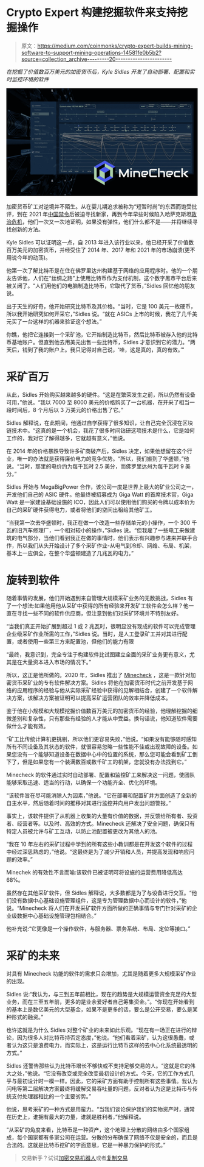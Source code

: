 # Crypto Expert 构建挖掘软件来支持挖掘操作

> 原文：<https://medium.com/coinmonks/crypto-expert-builds-mining-software-to-support-mining-operations-14581fe0b5b2?source=collection_archive---------20----------------------->

*在挖掘了价值数百万美元的加密货币后，Kyle Sidles 开发了自动部署、配置和实时监控环境的软件*

![](img/34b004ffe8c8b17e3b6682710f7e3066.png)

加密货币矿工对逆境并不陌生。从在婴儿期追求被称为“短暂时尚”的东西而饱受批评，到在 2021 年[中国禁令](https://www.coindesk.com/learn/china-crypto-bans-a-complete-history/)后被迫寻找新家，再到今年早些时候陷入哈萨克斯坦[政治危机](https://www.coindesk.com/business/2022/01/06/kazakhstans-hashrate-drops-as-internet-blackout-persists-amid-nationwide-protests/)，他们一次又一次地证明，如果没有弹性，他们什么都不是——并将继续寻找创新的方法。

Kyle Sidles 可以证明这一点，自 2013 年进入该行业以来，他已经开采了价值数百万美元的加密货币，并经受住了 2014 年、2017 年和 2021 年的市场崩溃(更不用说今年的动荡)。

他第一次了解比特币是在住在佛罗里达州构建基于网络的应用程序时。他的一个朋友告诉他，人们在“丝绸之路”上使用比特币作为支付机制，这个数字黑市平台后来被关闭了。“人们用他们的电脑制造比特币，它取代了货币，”Sidles 回忆他的朋友说。

出于天生的好奇，他开始研究比特币及其价格。“当时，它是 100 美元一枚硬币，所以我开始研究如何开采它，”Sidles 说。“就在 ASICs 上市的时候，我花了几千美元买了一台这样的机器来验证这个想法。”

你瞧，他把它连接到一个采矿池，它开始制造比特币，然后比特币被存入他的比特币基地账户。但直到他去用美元出售一些比特币，Sidles 才意识到它的潜力。“两天后，钱到了我的账户上。我只记得对自己说，‘哇，这是真的，真的有效。’"

# **采矿百万**

从此，Sidles 开始购买越来越多的硬件。“这是在繁荣发生之前，所以仍然有设备可用，”他说。“我以 7000 至 8000 美元的价格购买了一台机器，在开采了相当一段时间后，8 个月后以 3 万美元的价格出售了它。”

Sidles 解释说，在此期间，他通过自学获得了很多知识，让自己完全沉浸在区块链技术中。“这真的是一个机会，我花了很多时间钻研这项技术是什么，它是如何工作的，我对它了解得越多，它就越有意义，”他说。

在 2014 年的价格暴跌导致许多矿商破产后，Sidles 决定，如果他想留在这个行业，唯一的办法就是获得廉价电力的竞争优势。“所以，我们搬到了华盛顿，”他说。“当时，那里的电价约为每千瓦时 2.5 美分，而佛罗里达州为每千瓦时 9 美分。”

Sidles 开始与 MegaBigPower 合作，该公司一度是世界上最大的矿业公司之一，开发他们自己的 ASIC 硬件。他最终被招募成为 Giga Watt 的首席技术官，Giga Watt 是一家建设基础设施的 ICO，因此人们可以使用他们购买的令牌以成本价为自己的采矿硬件获得电力，或者将他们的空间出租给其他矿工。

“当我第一次去华盛顿时，我正在做一个改造一些存储单元的小操作，一个 300 千瓦的旧汽车修理厂，一个相对较小的操作，”Sidles 说。“但我雇了一些电工来做建筑的电气部分，当他们看到我正在做的事情时，他们表示有兴趣参与进来并联手合作，所以我们从头开始设计了多个采矿作业-从电气到冷却、网络、布局、机架，基本上一应俱全，在整个华盛顿建造了几兆瓦的电力。”

# **旋转到软件**

随着事情的发展，他们开始遇到来自管理大规模采矿业务的无数挑战，Sidles 有了一个想法:如果他用他从采矿中获得的所有经验来开发矿工软件会怎么样？他一直在寻找一些不同的软件供应商，但注意到他们对采矿环境并不特别友好。

“当我们真正开始扩展到超过 1 或 2 兆瓦时，很明显没有现成的软件可以完成管理企业级采矿作业所需的工作，”Sidles 说。当时，是人工登录矿工并对其进行配置，或者使用一些第三方来配置池，但他们的能力有限

“最终，我意识到，完全专注于构建软件比试图建立全面的采矿业务更有意义，尤其是在大量资本进入市场的情况下。”

所以，这正是他所做的。2020 年，Sidles 推出了 [Minecheck](https://www.minecheck.com/) ，这是一款针对加密货币采矿业的专有软件解决方案。Sidles 将他在加密货币时代之前开发基于网络的应用程序的经验与他从实际采矿经验中获得的见解相结合，创建了一个软件解决方案，该解决方案被证明可以提高采矿运营团队的效率并降低成本。

鉴于他在小规模和大规模挖掘价值数百万美元的加密货币的经验，他理解挖掘的细微差别和复杂性，只有那些有经验的人才能从中受益。换句话说，他知道软件需要做什么才能有效。

“矿工比传统计算机更挑剔，所以他们更容易失败，”他说。“如果没有能够随时感知所有不同设备及其状态的软件，就很容易忽略一些性能不佳或出现故障的设备。如果您没有一个能够知道设备在数据中心中的位置的系统，那么您可能会看到矿工倒下了，但是如果您有一个装满数百或数千矿工的机架，您就没有办法找到它。”

Minecheck 的软件通过实时自动部署、配置和监控矿工来解决这一问题，使团队能够采取迅速、适当的行动，以确保一个功能齐全、优化的环境。

“该软件旨在尽可能消除人为因素，”他说。“它在部署和配置矿井方面创造了全新的自主水平，然后随着时间的推移对其进行监控并向用户发出问题警报。”

事实上，该软件提供了从机器上收集的大量有价值的数据，并反馈给所有者、投资者、经营者等。以及时、高效的方式。Minecheck 还解决了安全问题，确保只有特定人员被允许与矿工互动，以防止池配置被更改为其他人的池。

“我在 10 年左右的采矿过程中学到的所有这些小教训都是在开发这个软件的过程中经过深思熟虑的，”他说。“这最终是为了减少开销和人员，并提高发现和响应问题的效率。”

Minechek 的有效性不言而喻:该软件已被证明可将设施的运营费用降低高达 68%。

虽然存在其他采矿软件，但 Sidles 解释说，大多数都是为了与设备进行交互。“他们没有数据中心基础设施管理组件，这是专为管理数据中心而设计的软件，”他说。“Minecheck 将人们在开发采矿软件方面所做的正确事情与专门针对采矿的企业级数据中心基础设施管理包相结合。”

他补充说:“它更像是一个操作软件，与服务器、票务系统、布局、定位等接口。”

# **采矿的未来**

对具有 Minecheck 功能的软件的需求只会增加，尤其是随着更多大规模采矿作业的出现。

Sidles 说:“我认为，与三到五年前相比，现在的趋势是大规模运营资金充足的大型业务，而在三至五年前，更多的是业余爱好者自己筹集资金。”。“你现在开始看到的基本上是数亿美元的大型基金，如果不是更多的话，要么是公开交易，要么是某种形式的融资。”

也许这就是为什么 Sidles 对整个矿业的未来如此乐观。“现在有一场正在进行的辩论，因为很多人对比特币持否定态度，”他说。“他们看着采矿，认为这很愚蠢，或者认为这只是浪费电力，而实际上，这是运行比特币这样的去中心化系统最透明的方式。”

Sidles 还警告那些认为比特币增长不够快或不支持足够交易的人。“这就是它的伟大之处，”他说。“它没有改变或完全改变最初设计的方式。今天，它的工作方式几乎与最初设计时一模一样。因此，它的采矿方面有助于控制所有这些事情。我认为闪电等第二层解决方案最终将缓解交易吞吐量的问题，反对者认为这是比特币与传统支付处理器相比的一个主要劣势。”

他说，思考采矿的一种方式是用蛮力。“当我们谈论保护我们的实物资产时，通常在历史上，谁拥有最大的力量，谁就是胜利者，”他解释说。

“从采矿的角度来看，比特币是一种资产，这个地理上分散的网络由多个国家组成，每个国家都有多家公司在运营。分散的分布确保了网络不仅是安全的，而且是合法的。这就是比特币挖矿的字面意思，它是一种暴力保护的形式。”

> 交易新手？试试[加密交易机器人](/coinmonks/crypto-trading-bot-c2ffce8acb2a)或者[复制交易](/coinmonks/top-10-crypto-copy-trading-platforms-for-beginners-d0c37c7d698c)